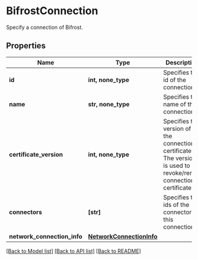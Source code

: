 # BifrostConnection

Specify a connection of Bifrost.

## Properties
Name | Type | Description | Notes
------------ | ------------- | ------------- | -------------
**id** | **int, none_type** | Specifies the id of the connection. | 
**name** | **str, none_type** | Specifies the name of the connection. | 
**certificate_version** | **int, none_type** | Specifies the version of the connection&#39;s certificate. The version is used to revoke/renew connection&#39;s certificates. | [optional] 
**connectors** | **[str]** | Specifies the ids of the connectors in this connection | [optional] 
**network_connection_info** | [**NetworkConnectionInfo**](NetworkConnectionInfo.md) |  | [optional] 

[[Back to Model list]](../README.md#documentation-for-models) [[Back to API list]](../README.md#documentation-for-api-endpoints) [[Back to README]](../README.md)



